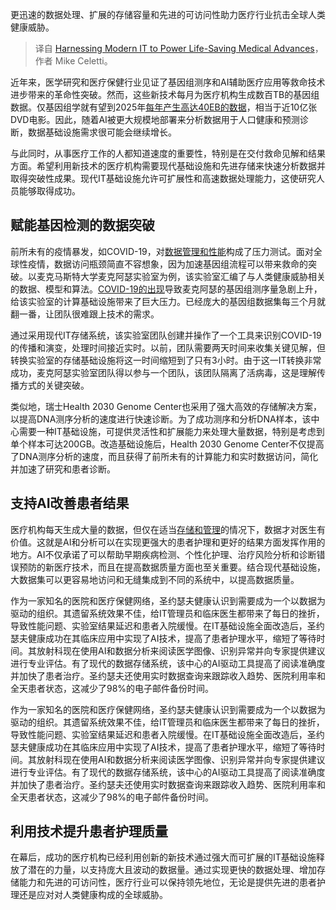 <!--
title: 发挥现代信息技术，助力拯救生命医学进步
cover: https://cdn.thenewstack.io/media/2024/01/27b6a3ef-medical-data-analytics-storage-1024x683.jpg
-->

更迅速的数据处理、扩展的存储容量和先进的可访问性助力医疗行业抗击全球人类健康威胁。

> 译自 [Harnessing Modern IT to Power Life-Saving Medical Advances](https://thenewstack.io/harnessing-modern-it-to-power-life-saving-medical-advances/)，作者 Mike Celetti。

近年来，医学研究和医疗保健行业见证了基因组测序和AI辅助医疗应用等救命技术进步带来的革命性突破。然而，这些新技术每月为医疗机构生成数百TB的基因组数据。仅基因组学就有望到2025年[每年产生高达40EB的数据](https://www.genome.gov/about-genomics/fact-sheets/Genomic-Data-Science)，相当于近10亿张DVD电影。因此，随着AI被更大规模地部署来分析数据用于人口健康和预测诊断，数据基础设施需求很可能会继续增长。

与此同时，从事医疗工作的人都知道速度的重要性，特别是在交付救命见解和结果方面。希望利用新技术的医疗机构需要现代基础设施和先进存储来快速分析数据并取得突破性成果。现代IT基础设施允许可扩展性和高速数据处理能力，这使研究人员能够取得成功。

## 赋能基因检测的数据突破

前所未有的疫情暴发，如COVID-19，对[数据管理和性能](https://thenewstack.io/data/)构成了压力测试。面对全球性疫情，数据访问瓶颈简直不容想象，因为加速基因组流程可以带来救命的突破。以麦克马斯特大学麦克阿瑟实验室为例，该实验室汇编了与人类健康威胁相关的数据、模型和算法。[COVID-19的出现](https://thenewstack.io/did-ai-tools-help-doctors-during-the-pandemic/)导致麦克阿瑟的基因组测序量急剧上升，给该实验室的计算基础设施带来了巨大压力。已经庞大的基因组数据集每三个月就翻一番，让团队很难跟上技术的需求。

通过采用现代IT存储系统，该实验室团队创建并操作了一个工具来识别COVID-19的传播和演变，处理时间接近实时。以前，团队需要两天时间来收集关键见解，但转换实验室的存储基础设施将这一时间缩短到了只有3小时。由于这一IT转换非常成功，麦克阿瑟实验室团队得以参与一个团队，该团队隔离了活病毒，这是理解传播方式的关键突破。

类似地，瑞士Health 2030 Genome Center也采用了强大高效的存储解决方案，以提高DNA测序分析的速度进行快速诊断。为了成功测序和分析DNA样本，该中心需要一种IT基础设施，可提供灵活性和扩展能力来处理大量数据，特别是考虑到单个样本可达200GB。改造基础设施后，Health 2030 Genome Center不仅提高了DNA测序分析的速度，而且获得了前所未有的计算能力和实时数据访问，简化并加速了研究和患者诊断。

## 支持AI改善患者结果

医疗机构每天生成大量的数据，但仅在适当[存储和管理](https://thenewstack.io/storage/)的情况下，数据才对医生有价值。这就是AI和分析可以在实现更强大的患者护理和更好的结果方面发挥作用的地方。AI不仅承诺了可以帮助早期疾病检测、个性化护理、治疗风险分析和诊断错误预防的新医疗技术，而且在提高数据质量方面也至关重要。结合现代基础设施，大数据集可以更容易地访问和无缝集成到不同的系统中，以提高数据质量。

作为一家知名的医院和医疗保健网络，圣约瑟夫健康认识到需要成为一个以数据为驱动的组织。其遗留系统效果不佳，给IT管理员和临床医生都带来了每日的挫折，导致性能问题、实验室结果延迟和患者入院缓慢。在IT基础设施全面改造后，圣约瑟夫健康成功在其临床应用中实现了AI技术，提高了患者护理水平，缩短了等待时间。其放射科现在使用AI和数据分析来阅读医学图像、识别异常并向专家提供建议进行专业评估。有了现代的数据存储系统，该中心的AI驱动工具提高了阅读准确度并加快了患者治疗。圣约瑟夫还使用实时数据查询来跟踪收入趋势、医院利用率和全天患者状态，这减少了98%的电子邮件备份时间。

作为一家知名的医院和医疗保健网络，圣约瑟夫健康认识到需要成为一个以数据为驱动的组织。其遗留系统效果不佳，给IT管理员和临床医生都带来了每日的挫折，导致性能问题、实验室结果延迟和患者入院缓慢。在IT基础设施全面改造后，圣约瑟夫健康成功在其临床应用中实现了AI技术，提高了患者护理水平，缩短了等待时间。其放射科现在使用AI和数据分析来阅读医学图像、识别异常并向专家提供建议进行专业评估。有了现代的数据存储系统，该中心的AI驱动工具提高了阅读准确度并加快了患者治疗。圣约瑟夫还使用实时数据查询来跟踪收入趋势、医院利用率和全天患者状态，这减少了98%的电子邮件备份时间。

## 利用技术提升患者护理质量

在幕后，成功的医疗机构已经利用创新的新技术通过强大而可扩展的IT基础设施释放了潜在的力量，以支持庞大且波动的数据量。通过实现更快的数据处理、增加存储能力和先进的可访问性，医疗行业可以保持领先地位，无论是提供先进的患者护理还是应对对人类健康构成的全球威胁。